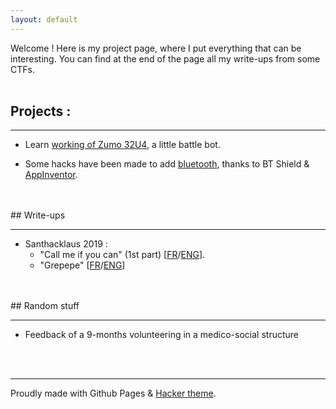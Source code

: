 ```yaml
---
layout: default
---
```


Welcome ! Here is my project page, where I put everything that can be interesting. You can find at the end of the page all my write-ups from some CTFs.
<br/>
<br/>
## Projects :

* * *

- Learn [working of Zumo 32U4](https://github.com/M0onshadow/zumo32u4/tree/master/first_tests), a little battle bot.

- Some hacks have been made to add [bluetooth](https://github.com/M0onshadow/zumo32u4/tree/master/bluetooth), thanks to BT Shield & [AppInventor](https://appinventor.mit.edu).
<br/>
<br/>
## Write-ups

* * *

- Santhacklaus 2019 :
  - "Call me if you can" (1st part) [<a href="ctf/Santhacklaus/CMIYC/callme_fr">FR</a>/<a href="ctf/Santhacklaus/CMIYC/callme_eng">ENG</a>].<br/>
  - "Grepepe" [<a href="ctf/Santhacklaus/Grepepe/grepepe_fr">FR</a>/<a href="ctf/Santhacklaus/Grepepe/grepepe_eng">ENG<a/>]<br/>
<br/>
<br/>
## Random stuff
  
* * *
  - Feedback of a 9-months volunteering in a medico-social structure <!--[<a href=""></a>/<a href=""></a>]-->
<br/>
<br/>

* * *

Proudly made with Github Pages & [Hacker theme](https://pages-themes.github.io/hacker/).

